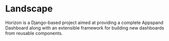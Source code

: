 Landscape
=========

Horizon is a Django-based project aimed at providing a complete Appspand Dashboard
along with an extensible framework for building new dashboards from reusable components.
